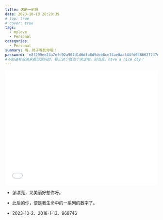 ```yaml
---
title: 这是一封信
date: 2023-10-18 20:20:39
# top: true
# cover: true
tags:
  - mylove
  - Personal
categories:
  - Personal
summary: 嗨，终于等到你啦！
password: 'e8f299ee24a7efd92a907d1d6dfa8d9deb8ce74ae0aa544fd0486627247ee875'
#不知道有没进来看见源码的，看见这个就当个笑话吧，别当真。have a nice day！
---
```


<div style="position: relative; width: 100%; height: 0; padding-bottom: 75%;">
<iframe src="//player.bilibili.com/player.html?aid=870442734&bvid=BV1VV4y1a7Yx&cid=1183049893&p=1" scrolling="yes" border="0" 
frameborder="no" framespacing="0" allowfullscreen="true" style="position: absolute; width: 100%; height: 100%; left: 0; top: 0;">
</iframe></div>

- 邹漂亮，龙美丽好想你呀。

- 此后的你，便是我生命中的一系列的数字了。  

- 2023-10-2、2018-1-13、968746